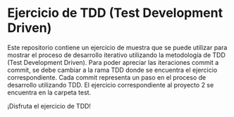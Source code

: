 # Ejercicio de TDD (Test Development Driven)
Este repositorio contiene un ejercicio de muestra que se puede utilizar para mostrar el proceso de desarrollo iterativo utilizando la metodología de TDD (Test Development Driven).
Para poder apreciar las iteraciones commit a commit, se debe cambiar a la rama TDD donde se encuentra el ejercicio correspondiente.
Cada commit representa un paso en el proceso de desarrollo utilizando TDD.
El ejercicio correspondiente al proyecto 2 se encuentra en la carpeta test.

¡Disfruta el ejercicio de TDD! 
